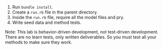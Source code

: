1. Run `bundle install`.
2. Create a `run.rb` file in the parent directory.
3. Inside the `run.rb` file, require all the model files and pry.
4. Write seed data and method tests.

Note: This lab is behavior-driven development, not test-driven development. There are no learn tests, only written deliverables. So you must test all your methods to make sure they work.